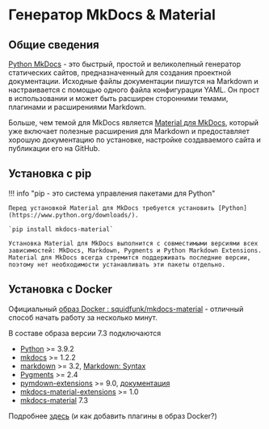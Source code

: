 # Генератор MkDocs & Material

## Общие сведения

[Python MkDocs](https://www.mkdocs.org/) - это быстрый, простой и великолепный генератор статических сайтов, предназначенный для создания проектной документации. Исходные файлы документации пишутся на Markdown и настраивается с помощью одного файла конфигурации YAML. Он прост в использовании и может быть расширен сторонними темами, плагинами и расширениями Markdown.

Больше, чем темой для MkDocs является [Material для MkDocs](https://squidfunk.github.io/mkdocs-material/), который уже включает полезные расширения для Markdown и предоставляет хорошую документацию по установке, настройке создаваемого сайта и публикации его на GitHub.

## Установка с pip

!!! info "pip - это система управления пакетами для Python"

    Перед установкой Material для MkDocs требуется установить [Python](https://www.python.org/downloads/).

    `pip install mkdocs-material`

    Установка Material для MkDocs выполнится с совместимыми версиями всех зависимостей: MkDocs, Markdown, Pygments и Python Markdown Extensions. Material для MkDocs всегда стремится поддерживать последние версии, поэтому нет необходимости устанавливать эти пакеты отдельно.

## Установка с Docker

Официальный [образ Docker : squidfunk/mkdocs-material](https://hub.docker.com/r/squidfunk/mkdocs-material/) - отличный способ начать работу за несколько минут.

В составе образа версии 7.3 подключаются

- [Python](https://www.python.org/) >= 3.9.2
- [mkdocs](https://www.mkdocs.org/) >= 1.2.2
- [markdown](https://python-markdown.github.io/) >= 3.2, [Markdown: Syntax](https://daringfireball.net/projects/markdown/syntax)
- [Pygments](https://pygments.org/) >= 2.4
- [pymdown-extensions](https://facelessuser.github.io/pymdown-extensions/) >= 9.0, [документация](https://facelessuser.github.io/pymdown-extensions/)
- [mkdocs-material-extensions](https://pypi.org/project/mkdocs-material-extensions/) >= 1.0
- [mkdocs-material](https://github.com/squidfunk/mkdocs-material/releases/tag/7.3.0) 7.3

Подробнее [здесь](https://squidfunk.github.io/mkdocs-material/getting-started/#with-docker) (и как добавить плагины в образ Docker?)
